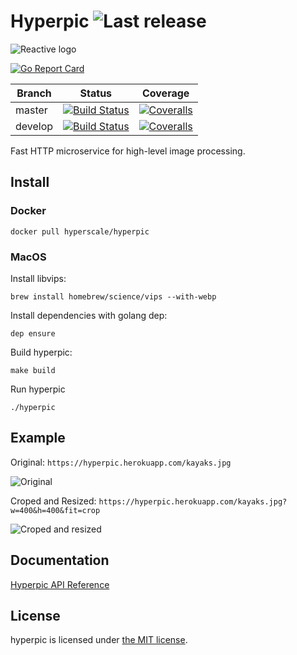 Hyperpic ![Last release](https://img.shields.io/github/release/hyperscale/hyperpic.svg) 
========

![Reactive logo](https://cdn.rawgit.com/hyperscale/hyperpic/master/_resources/hyperpic.svg "Hyperpic logo")


[![Go Report Card](https://goreportcard.com/badge/github.com/hyperscale/hyperpic)](https://goreportcard.com/report/github.com/hyperscale/hyperpic)

| Branch  | Status | Coverage |
|---------|--------|----------|
| master  | [![Build Status](https://img.shields.io/travis/hyperscale/hyperpic/master.svg)](https://travis-ci.org/hyperscale/hyperpic) | [![Coveralls](https://img.shields.io/coveralls/hyperscale/hyperpic/master.svg)](https://coveralls.io/github/hyperscale/hyperpic?branch=master) |
| develop | [![Build Status](https://img.shields.io/travis/hyperscale/hyperpic/develop.svg)](https://travis-ci.org/hyperscale/hyperpic) | [![Coveralls](https://img.shields.io/coveralls/hyperscale/hyperpic/develop.svg)](https://coveralls.io/github/hyperscale/hyperpic?branch=develop) |

Fast HTTP microservice for high-level image processing.

Install
-------

### Docker

```shell
docker pull hyperscale/hyperpic
```

### MacOS

Install libvips:
```shell
brew install homebrew/science/vips --with-webp
```

Install dependencies with golang dep:
```shell
dep ensure
```

Build hyperpic:
```shell
make build
```

Run hyperpic
```shell
./hyperpic
```

Example
-------

Original: `https://hyperpic.herokuapp.com/kayaks.jpg`

![Original](https://hyperpic.herokuapp.com/kayaks.jpg)

Croped and Resized: `https://hyperpic.herokuapp.com/kayaks.jpg?w=400&h=400&fit=crop`

![Croped and resized](https://hyperpic.herokuapp.com/kayaks.jpg?w=400&h=400&fit=crop)


Documentation
-------------

[Hyperpic API Reference](https://hyperscale.github.io/hyperpic/)

License
-------

hyperpic is licensed under [the MIT license](LICENSE.md).
